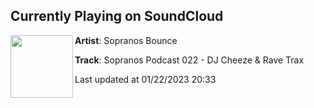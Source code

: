 ## Currently Playing on SoundCloud

[<img align="left" width="100" src="https://i1.sndcdn.com/artworks-n7VYK8XJTHH88Bbd-wsbrgw-t500x500.jpg">](https://soundcloud.com/sopranosbounce/sopranos-podcast-022-dj-cheeze-rave-trax)

**Artist**: Sopranos Bounce 

**Track**: Sopranos Podcast 022 - DJ Cheeze & Rave Trax

Last updated at 01/22/2023 20:33
